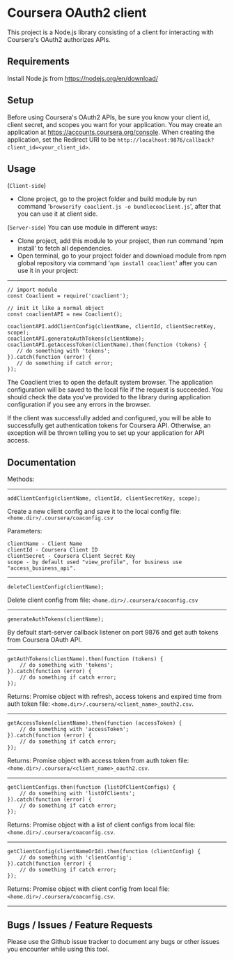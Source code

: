 Coursera OAuth2 client
======================

This project is a Node.js library consisting of a client for interacting with Coursera's OAuth2 authorizes APIs.

Requirements
-----
Install Node.js from https://nodejs.org/en/download/

Setup
-----

Before using Coursera's OAuth2 APIs, be sure you know your client id,
client secret, and scopes you want for your application. You may create
an application at https://accounts.coursera.org/console. When creating the
application, set the Redirect URI to be ``http://localhost:9876/callback?client_id=<your_client_id>``.

Usage
------
(``Client-side``)
- Clone project, go to the project folder and build module by run command '``browserify coaclient.js -o bundlecoaclient.js``', after that you can use it at client side.

(``Server-side``)
You can use module in different ways:
- Clone project, add this module to your project, then run command 'npm install' to fetch all dependencies.
- Open terminal, go to your project folder and download module from npm global repository via command '``npm install coaclient``' after you can use it in your project:

-----
    // import module
    const Coaclient = require('coaclient');
    
    // init it like a normal object
    const coaclientAPI = new Coaclient();
    
    coaclientAPI.addClientConfig(clientName, clientId, clientSecretKey, scope);
    coaclientAPI.generateAuthTokens(clientName);
    coaclientAPI.getAccessToken(clientName).then(function (tokens) {
       // do something with 'tokens';
    }).catch(function (error) {
       // do something if catch error;
    });

The Coaclient tries to open the default system browser. The application configuration will be saved to the local file if the request is succeeded.
You should check the data you've provided to the library during application configuration if you see any errors in the browser.

If the client was successfully added and configured, you will be able to successfully get authentication tokens for Coursera API. Otherwise, an exception will be thrown telling you to set up your application for API access.

Documentation
-----

Methods:

----
    addClientConfig(clientName, clientId, clientSecretKey, scope);

Create a new client config and save it to the local config file: ``<home.dir>/.coursera/coaconfig.csv``

Parameters:

    clientName - Client Name
    clientId - Coursera Client ID
    clientSecret - Coursera Client Secret Key
    scope - by default used "view_profile", for business use "access_business_api".
----

    deleteClientConfig(clientName);

Delete client config from file: ``<home.dir>/.coursera/coaconfig.csv``

----
    generateAuthTokens(clientName);

By default start-server callback listener on port 9876 and get auth tokens from Coursera OAuth API.

----
    getAuthTokens(clientName).then(function (tokens) {
        // do something with 'tokens';
    }).catch(function (error) {
        // do something if catch error;
    });

Returns:
Promise object with refresh, access tokens and expired time from auth token file:  ``<home.dir>/.coursera/<client_name>_oauth2.csv``.

----
    getAccessToken(clientName).then(function (accessToken) {
        // do something with 'accessToken';
    }).catch(function (error) {
        // do something if catch error;
    });

Returns:
Promise object with access token from auth token file:  ``<home.dir>/.coursera/<client_name>_oauth2.csv``.

----
    getClientConfigs.then(function (listOfClientConfigs) {
        // do something with 'listOfClients';
    }).catch(function (error) {
        // do something if catch error;
    });

Returns:
Promise object with a list of client configs from local file: ``<home.dir>/.coursera/coaconfig.csv``.

----
    getClientConfig(clientNameOrId).then(function (clientConfig) {
        // do something with 'clientConfig';
    }).catch(function (error) {
        // do something if catch error;
    });

Returns:
Promise object with client config from local file: ``<home.dir>/.coursera/coaconfig.csv``.

----

Bugs / Issues / Feature Requests
-----

Please use the Github issue tracker to document any bugs or other issues you
encounter while using this tool.
